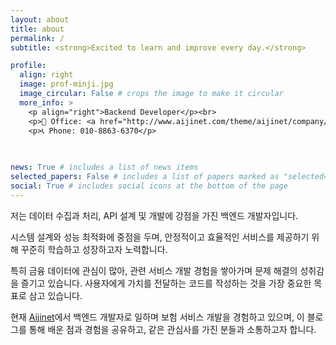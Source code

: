 ```yaml
---
layout: about
title: about
permalink: /
subtitle: <strong>Excited to learn and improve every day.</strong>

profile:
  align: right
  image: prof-minji.jpg
  image_circular: False # crops the image to make it circular
  more_info: >
    <p align="right">Backend Developer</p><br>
    <p>💼 Office: <a href="http://www.aijinet.com/theme/aijinet/company/company.php">Aijinet</a></p><br>
    <p>📞 Phone: 010-8863-6370</p>
    
    

news: True # includes a list of news items
selected_papers: False # includes a list of papers marked as "selected={true}"
social: True # includes social icons at the bottom of the page
---
```


저는 데이터 수집과 처리, API 설계 및 개발에 강점을 가진 백엔드 개발자입니다. 

시스템 설계와 성능 최적화에 중점을 두며, 안정적이고 효율적인 서비스를 제공하기 위해 꾸준히 학습하고 성장하고자 노력합니다.

특히 금융 데이터에 관심이 많아, 관련 서비스 개발 경험을 쌓아가며 문제 해결의 성취감을 즐기고 있습니다. 사용자에게 가치를 전달하는 코드를 작성하는 것을 가장 중요한 목표로 삼고 있습니다.

현재 [Aijinet]("http://www.aijinet.com/theme/aijinet/company/company.php")에서 백엔드 개발자로 일하며 보험 서비스 개발을 경험하고 있으며, 이 블로그를 통해 배운 점과 경험을 공유하고, 같은 관심사를 가진 분들과 소통하고자 합니다.
